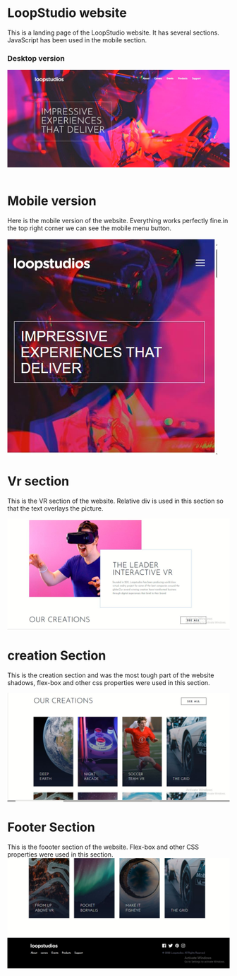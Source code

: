
# LoopStudio website
This is a landing page of the LoopStudio website. It has several sections. JavaScript has been used in the mobile section.

### Desktop version
<img src="../all-project-assets/loopstudios/images/loopstuido_desktop.JPG">
<br>
<br>

# Mobile version
Here is the mobile version of the website. Everything works perfectly fine.in the top right corner we can see the mobile menu button. 
<br>
<br>
<img src="../all-project-assets/loopstudios/images/loopstudio_mobile.JPG">

# Vr section
This is the VR section of the website. Relative div is used in this section so that the text overlays the picture.

<img src="../all-project-assets/loopstudios/images/loopstuido_vr.JPG">

# creation Section
This is the creation section and was the most tough part of the website shadows, flex-box and other css properties were used in this section.

<img src="../all-project-assets/loopstudios/images/loopstuido_creation.JPG">

# Footer Section

This is the foooter section of the website. Flex-box and other CSS properties were used in this section.
<br>
<img src="../all-project-assets/loopstudios/images/loopstuido_footer.JPG">
